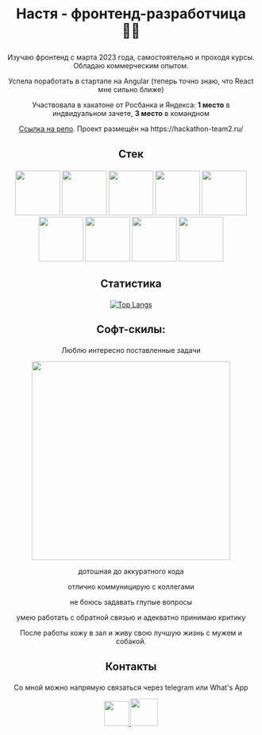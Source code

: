 # <p align='center'>Настя - фронтенд-разработчица :supervillain_woman:</p>

<p align='center'>Изучаю фронтенд с марта 2023 года, самостоятельно и проходя курсы. Обладаю коммерческим опытом.</p>

<p align='center'>Успела поработать в стартапе на Angular (теперь точно знаю, что React мне сильно ближе)</p>
<p align='center'>Участвовала в хакатоне от Росбанка и Яндекса: <b>1 место</b> в индвидуальном зачете, <b>3 место</b> в командном</p>
<p align='center'><a href='https://github.com/breadkvass/hackathon'>Ссылка на репо</a>. Проект размещён на https://hackathon-team2.ru/</p>

## <p align='center'>Стек</p>

<div align="center">
  
  <img src="https://cdn.jsdelivr.net/gh/devicons/devicon@latest/icons/html5/html5-original.svg" width="90" />
  <img src="https://cdn.jsdelivr.net/gh/devicons/devicon@latest/icons/css3/css3-original.svg" width="90" />
  <img src="https://cdn.jsdelivr.net/gh/devicons/devicon@latest/icons/javascript/javascript-original.svg" width="90" />
  <img src="https://cdn.jsdelivr.net/gh/devicons/devicon@latest/icons/react/react-original.svg" width="90" />
  <img src="https://cdn.jsdelivr.net/gh/devicons/devicon@latest/icons/redux/redux-original.svg" width="90" />
  <img src="https://cdn.jsdelivr.net/gh/devicons/devicon@latest/icons/angularjs/angularjs-original.svg" width="90" />
  <img src="https://cdn.jsdelivr.net/gh/devicons/devicon@latest/icons/typescript/typescript-original.svg" width="90" />
  <img src="https://cdn.jsdelivr.net/gh/devicons/devicon@latest/icons/jest/jest-plain.svg" width="90" />
  <img src="https://cdn.jsdelivr.net/gh/devicons/devicon@latest/icons/cypressio/cypressio-original.svg" width="90" />

</div>

## <p align='center'>Статистика</p>

<div align="center">
  
  [![Top Langs](https://github-readme-stats.vercel.app/api/top-langs/?username=breadkvass&layout=compact&theme=vision-friendly-dark)](https://github.com/anuraghazra/github-readme-stats) 

</div>

## <p align='center'>Софт-скилы:</p>

<p align="center">Люблю интересно поставленные задачи</p>

<div align="center">
  <img src="https://media2.giphy.com/media/v1.Y2lkPTc5MGI3NjExZ29tcmVmcXJ5aDh3YnBibWhraTVmejZjZjhtdzRkYzlmN3U2MzVzdCZlcD12MV9pbnRlcm5hbF9naWZfYnlfaWQmY3Q9Zw/c4u2gld3Or69i/giphy.webp" width="400" />
  
  <div>
  
  <p align="center">дотошная до аккуратного кода</p>
  <p align="center">отлично коммуницирую с коллегами</p>
  <p align="center">не боюсь задавать глупые вопросы</p>
  <p align="center">умею работать с обратной связью и адекватно принимаю критику</p>
  
  <p align="center">После работы хожу в зал и живу свою лучшую жизнь с мужем и собакой.</p>

  </div>
</div>

## <p align='center'>Контакты</p>

<p align='center'>Со мной можно напрямую связаться через telegram или What's App</p>

<div align="center">
  <a href="https://t.me/breadkvass">
     <img src="https://upload.wikimedia.org/wikipedia/commons/8/82/Telegram_logo.svg" width="50" />
  </a>
  <a href="https://wa.me/79267321372">
     <img src="https://upload.wikimedia.org/wikipedia/commons/6/6b/WhatsApp.svg" width="55" />
  </a>
</div>


<!--
**breadkvass/breadkvass** is a ✨ _special_ ✨ repository because its `README.md` (this file) appears on your GitHub profile.

Here are some ideas to get you started:

- 🔭 I’m currently working on ...
- 🌱 I’m currently learning ...
- 👯 I’m looking to collaborate on ...
- 🤔 I’m looking for help with ...
- 💬 Ask me about ...
- 📫 How to reach me: ...
- 😄 Pronouns: ...
- ⚡ Fun fact: ...
-->
